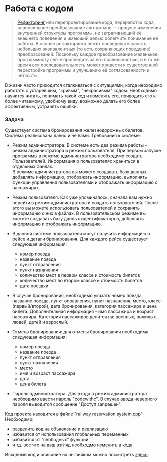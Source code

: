 # Работа с кодом
>[Рефакторинг](https://ru.wikipedia.org/wiki/%D0%A0%D0%B5%D1%84%D0%B0%D0%BA%D1%82%D0%BE%D1%80%D0%B8%D0%BD%D0%B3) или перепроектирование кода, переработка кода, равносильное преобразование алгоритмов — процесс изменения внутренней структуры программы, не затрагивающий её внешнего поведения и имеющий целью облегчить понимание её работы. В основе рефакторинга лежит последовательность небольших эквивалентных (то есть сохраняющих поведение) преобразований. Поскольку каждое преобразование маленькое, программисту легче проследить за его правильностью, и в то же время вся последовательность может привести к существенной перестройке программы и улучшению её согласованности и чёткости.

В жизни часто приходится сталкиваться с ситуациями, когда неоходимо работать с устаревшим, "кривым", "некрасивым" кодом. Необходимо научится читать, понимать такой код и изменять его, приводить его к более читаемому, удобному виду, возможно делать его более эффективным, устранять ошибки.


### Задача
Существует система бронирования железнодорожных билетов. Система реализована давно и не вами.
Требования к системе:
* Режим администратора: В системе есть два режима работы - режим администратора и режим пользователя. При первом запуске программы в режиме администратора необходимо создать Пользователей. Информация о пользователях храниться в отдельных файлах.\
В режиме администратора вы можете создавать базу данных, добавлять информацию, отображать информацию, выполнять функции управления пользователями и отображать информацию о пассажирах.
* Режим пользователя: Как уже упоминалось, сначала вам нужно перейти в режим администратора и создать пользователей. После этого вы можете использовать пользователей и сохранять информацию о них в файлах. В пользовательском режиме вы можете создавать базу данных идентификаторов, добавлять информацию и отображать информацию.
* В данной системе пользователи могут получить информацию о рейсе и детали бронирования. Для каждого рейса существует следующая информация:
    * номер поезда
    * название поезда
    * пункт отправления
    * пункт назначения
    * количество мест в первом классе и стоимость билетов
    * количество мест во втором классе и стоимость билетов
    * дата поездки
* B случае бронирования, необходимо указать номер поезда, название поезда, пункт оправления, пункт назначения, место, класс (первый/второй), дата бронирования, категория пассажира и цена билета. Дополнительная информация - имя пассажира и возраст пассажира. Категория пассажиров делится на: военных, пожилых людей, детей и взрослый.
* Отмена бронирования: для отмены бронирования необходима следующая информация:
    * номер поезда
    * название поезда
    * пункт отправления
    * пункт назначения
    * место
    * имя и возраст пассажира
    * дата
    * цена билета
    
* Пароль администратора. Для входа в режим администратора необходимо ввести пароль "codewithc". В случае ввода неверного пароля выводится сообщение "Доступ запрешен".

Код проекта находится в файле "railway reservation system.cpp"
Необходимо:
* разделить код на объявление и реализацию
* избавится от использования глобальных переменных
* избавится от "свободных" функций
* и тд. все что на ваш взгляд необходмо изменить в кода

Исходный код и описание на английком можно посмотреть [здесь](https://www.codewithc.com/railway-reservation-system-project-in-c/).
